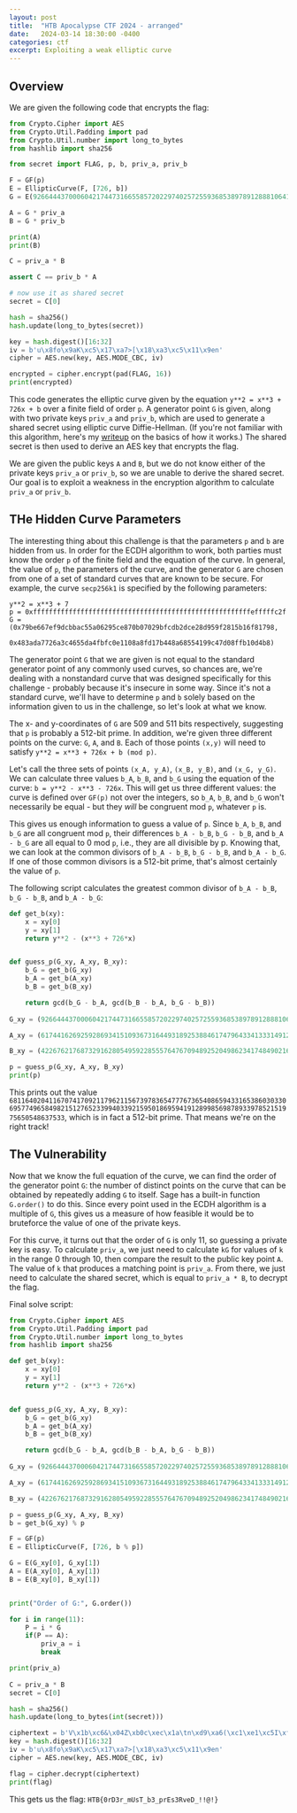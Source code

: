 ```yaml
---
layout: post
title:  "HTB Apocalypse CTF 2024 - arranged"
date:   2024-03-14 18:30:00 -0400
categories: ctf
excerpt: Exploiting a weak elliptic curve
---
```


## Overview

We are given the following code that encrypts the flag:

```python
from Crypto.Cipher import AES
from Crypto.Util.Padding import pad
from Crypto.Util.number import long_to_bytes
from hashlib import sha256

from secret import FLAG, p, b, priv_a, priv_b

F = GF(p)
E = EllipticCurve(F, [726, b])
G = E(926644437000604217447316655857202297402572559368538978912888106419470011487878351667380679323664062362524967242819810112524880301882054682462685841995367, 4856802955780604241403155772782614224057462426619061437325274365157616489963087648882578621484232159439344263863246191729458550632500259702851115715803253)

A = G * priv_a
B = G * priv_b

print(A)
print(B)

C = priv_a * B

assert C == priv_b * A

# now use it as shared secret
secret = C[0]

hash = sha256()
hash.update(long_to_bytes(secret))

key = hash.digest()[16:32]
iv = b'u\x8fo\x9aK\xc5\x17\xa7>[\x18\xa3\xc5\x11\x9en'
cipher = AES.new(key, AES.MODE_CBC, iv)

encrypted = cipher.encrypt(pad(FLAG, 16))
print(encrypted)
```

This code generates the elliptic curve given by the equation `y**2 = x**3 + 726x + b` over a finite field of order `p`. A generator point `G` is given, along with two private keys `priv_a` and `priv_b`, which are used to generate a shared secret using elliptic curve Diffie-Hellman. (If you're not familiar with this algorithm, here's my [writeup](/malware/2023/03/17/ecc.html) on the basics of how it works.) The shared secret is then used to derive an AES key that encrypts the flag.

We are given the public keys `A` and `B`, but we do not know either of the private keys `priv_a` or `priv_b`, so we are unable to derive the shared secret. Our goal is to exploit a weakness in the encryption algorithm to calculate `priv_a` or `priv_b`.

## THe Hidden Curve Parameters

The interesting thing about this challenge is that the parameters `p` and `b` are hidden from us. In order for the ECDH algorithm to work, both parties must know the order `p` of the finite field and the equation of the curve. In general, the value of `p`, the parameters of the curve, and the generator `G` are chosen from one of a set of standard curves that are known to be secure. For example, the curve `secp256k1` is specified by the following parameters:
```
y**2 = x**3 + 7
p = 0xfffffffffffffffffffffffffffffffffffffffffffffffffffffffefffffc2f
G = (0x79be667ef9dcbbac55a06295ce870b07029bfcdb2dce28d959f2815b16f81798, 
     0x483ada7726a3c4655da4fbfc0e1108a8fd17b448a68554199c47d08ffb10d4b8)
```

The generator point `G` that we are given is not equal to the standard generator point of any commonly used curves, so chances are, we're dealing with a nonstandard curve that was designed specifically for this challenge - probably because it's insecure in some way. Since it's not a standard curve, we'll have to determine `p` and `b` solely based on the information given to us in the challenge, so let's look at what we know.

The x- and y-coordinates of `G` are 509 and 511 bits respectively, suggesting that `p` is probably a 512-bit prime. In addition, we're given three different points on the curve: `G`, `A`, and `B`. Each of those points `(x,y)` will need to satisfy `y**2 = x**3 + 726x + b (mod p)`.

Let's call the three sets of points `(x_A, y_A)`, `(x_B, y_B)`, and `(x_G, y_G)`. We can calculate three values `b_A`, `b_B`, and `b_G` using the equation of the curve: `b = y**2 - x**3 - 726x`. This will get us three different values: the curve is defined over `GF(p)` not over the integers, so `b_A`, `b_B`, and `b_G` won't necessarily be equal - but they *will* be congruent mod `p`, whatever `p` is.

This gives us enough information to guess a value of `p`. Since `b_A`, `b_B`, and `b_G` are all congruent mod `p`, their differences `b_A - b_B`, `b_G - b_B`, and `b_A - b_G` are all equal to 0 mod `p`, i.e., they are all divisible by p. Knowing that, we can look at the common divisors of `b_A - b_B`, `b_G - b_B`, and `b_A - b_G`. If one of those common divisors is a 512-bit prime, that's almost certainly the value of `p`.

The following script calculates the greatest common divisor of `b_A - b_B`, `b_G - b_B`, and `b_A - b_G`:

```python
def get_b(xy):
	x = xy[0]
	y = xy[1]
	return y**2 - (x**3 + 726*x)


def guess_p(G_xy, A_xy, B_xy):
	b_G = get_b(G_xy)
	b_A = get_b(A_xy)
	b_B = get_b(B_xy)

	return gcd(b_G - b_A, gcd(b_B - b_A, b_G - b_B))
	
G_xy = (926644437000604217447316655857202297402572559368538978912888106419470011487878351667380679323664062362524967242819810112524880301882054682462685841995367, 4856802955780604241403155772782614224057462426619061437325274365157616489963087648882578621484232159439344263863246191729458550632500259702851115715803253)

A_xy = (6174416269259286934151093673164493189253884617479643341333149124572806980379124586263533252636111274525178176274923169261099721987218035121599399265706997, 2456156841357590320251214761807569562271603953403894230401577941817844043774935363309919542532110972731996540328492565967313383895865130190496346350907696)

B_xy = (4226762176873291628054959228555764767094892520498623417484902164747532571129516149589498324130156426781285021938363575037142149243496535991590582169062734, 425803237362195796450773819823046131597391930883675502922975433050925120921590881749610863732987162129269250945941632435026800264517318677407220354869865)

p = guess_p(G_xy, A_xy, B_xy)
print(p)
```
This prints out the value `6811640204116707417092117962115673978365477767365408659433165386030330695774965849821512765233994033921595018695941912899856987893397852151975650548637533`, which is in fact a 512-bit prime. That means we're on the right track!

## The Vulnerability

Now that we know the full equation of the curve, we can find the order of the generator point `G`: the number of distinct points on the curve that can be obtained by repeatedly adding `G` to itself. Sage has a built-in function `G.order()` to do this. Since every point used in the ECDH algorithm is a multiple of `G`, this gives us a measure of how feasible it would be to bruteforce the value of one of the private keys.

For this curve, it turns out that the order of `G` is only 11, so guessing a private key is easy. To calculate `priv_a`, we just need to calculate `kG` for values of `k` in the range 0 through 10, then compare the result to the public key point `A`. The value of `k` that produces a matching point is `priv_a`. From there, we just need to calculate the shared secret, which is equal to `priv_a * B`, to decrypt the flag.

Final solve script:

```python
from Crypto.Cipher import AES
from Crypto.Util.Padding import pad
from Crypto.Util.number import long_to_bytes
from hashlib import sha256

def get_b(xy):
	x = xy[0]
	y = xy[1]
	return y**2 - (x**3 + 726*x)


def guess_p(G_xy, A_xy, B_xy):
	b_G = get_b(G_xy)
	b_A = get_b(A_xy)
	b_B = get_b(B_xy)

	return gcd(b_G - b_A, gcd(b_B - b_A, b_G - b_B))
	
G_xy = (926644437000604217447316655857202297402572559368538978912888106419470011487878351667380679323664062362524967242819810112524880301882054682462685841995367, 4856802955780604241403155772782614224057462426619061437325274365157616489963087648882578621484232159439344263863246191729458550632500259702851115715803253)

A_xy = (6174416269259286934151093673164493189253884617479643341333149124572806980379124586263533252636111274525178176274923169261099721987218035121599399265706997, 2456156841357590320251214761807569562271603953403894230401577941817844043774935363309919542532110972731996540328492565967313383895865130190496346350907696)

B_xy = (4226762176873291628054959228555764767094892520498623417484902164747532571129516149589498324130156426781285021938363575037142149243496535991590582169062734, 425803237362195796450773819823046131597391930883675502922975433050925120921590881749610863732987162129269250945941632435026800264517318677407220354869865)

p = guess_p(G_xy, A_xy, B_xy) 
b = get_b(G_xy) % p

F = GF(p)
E = EllipticCurve(F, [726, b % p])

G = E(G_xy[0], G_xy[1])
A = E(A_xy[0], A_xy[1])
B = E(B_xy[0], B_xy[1])


print("Order of G:", G.order())

for i in range(11):
	P = i * G
	if(P == A):
		priv_a = i
		break

print(priv_a)
	
C = priv_a * B
secret = C[0]

hash = sha256()
hash.update(long_to_bytes(int(secret)))

ciphertext = b'V\x1b\xc6&\x04Z\xb0c\xec\x1a\tn\xd9\xa6(\xc1\xe1\xc5I\xf5\x1c\xd3\xa7\xdd\xa0\x84j\x9bob\x9d"\xd8\xf7\x98?^\x9dA{\xde\x08\x8f\x84i\xbf\x1f\xab'
key = hash.digest()[16:32]
iv = b'u\x8fo\x9aK\xc5\x17\xa7>[\x18\xa3\xc5\x11\x9en'
cipher = AES.new(key, AES.MODE_CBC, iv)

flag = cipher.decrypt(ciphertext)
print(flag)
```

This gets us the flag: `HTB{0rD3r_mUsT_b3_prEs3RveD_!!@!}`
